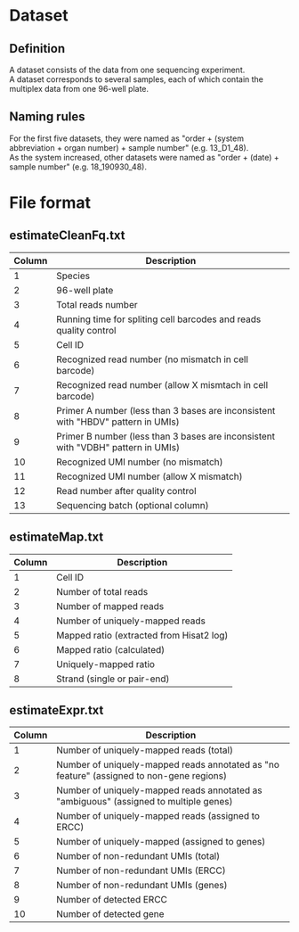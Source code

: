 # Dataset
## Definition
A dataset consists of the data from one sequencing experiment.  
A dataset corresponds to several samples, each of which contain the multiplex data from one 96-well plate.  

## Naming rules
For the first five datasets, they were named as "order + (system abbreviation + organ number) + sample number" (e.g. 13_D1_48).  
As the system increased, other datasets were named as "order + (date) + sample number" (e.g. 18_190930_48).

# File format

## estimateCleanFq.txt

| Column | Description |
| ---------- | ----------- |
| 1 | Species |
| 2 | 96-well plate |
| 3 | Total reads number |
| 4 | Running time for spliting cell barcodes and reads quality control |
| 5 | Cell ID |
| 6 | Recognized read number (no mismatch in cell barcode) |
| 7 | Recognized read number (allow X mismtach in cell barcode) |
| 8 | Primer A number (less than 3 bases are inconsistent with "HBDV" pattern in UMIs) |
| 9 | Primer B number (less than 3 bases are inconsistent with "VDBH" pattern in UMIs) |
| 10 | Recognized UMI number (no mismatch) |
| 11 | Recognized UMI number (allow X mismatch) |
| 12 | Read number after quality control |
| 13 | Sequencing batch (optional column) |

## estimateMap.txt

| Column | Description |
| ---------- | ----------- |
| 1 | Cell ID |
| 2 | Number of total reads |
| 3 | Number of mapped reads |
| 4 | Number of uniquely-mapped reads |
| 5 | Mapped ratio (extracted from Hisat2 log) |
| 6 | Mapped ratio (calculated) |
| 7 | Uniquely-mapped ratio |
| 8 | Strand (single or pair-end) |

## estimateExpr.txt

| Column | Description |
| ---------- | ----------- |
| 1 | Number of uniquely-mapped reads (total) |
| 2 | Number of uniquely-mapped reads annotated as "no feature" (assigned to non-gene regions) |
| 3 | Number of uniquely-mapped reads annotated as "ambiguous" (assigned to multiple genes) |
| 4 | Number of uniquely-mapped reads (assigned to ERCC) |
| 5 | Number of uniquely-mapped (assigned to genes) |
| 6 | Number of non-redundant UMIs (total) |
| 7 | Number of non-redundant UMIs (ERCC) |
| 8 | Number of non-redundant UMIs (genes) |
| 9 | Number of detected ERCC |
| 10 | Number of detected gene |
